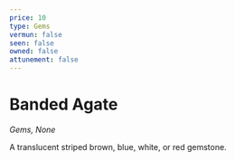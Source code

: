 ```yaml
---
price: 10
type: Gems
vermun: false
seen: false
owned: false
attunement: false
---
```

# Banded Agate

*Gems, None*

A translucent striped brown, blue, white, or red gemstone.